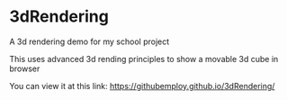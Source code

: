 # 3dRendering
A 3d rendering demo for my school project

This uses advanced 3d rending principles to show a movable 3d cube in browser

You can view it at this link: https://githubemploy.github.io/3dRendering/
